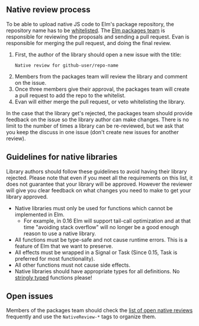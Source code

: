 ## Native review process

To be able to upload native JS code to Elm's package repository, the repository name has to be [whitelisted](https://github.com/elm-lang/package.elm-lang.org/blob/master/native-whitelist.json).
The [Elm packages team](https://github.com/orgs/elm-lang/teams/packages) is responsible for reviewing the proposals and sending a pull request.
Evan is responsible for merging the pull request, and doing the final review. 

1. First, the author of the library should open a new issue with the title:
   ```
   Native review for github-user/repo-name
   ```
2. Members from the packages team will review the library and comment on the issue.
3. Once three members give their approval, the packages team will create a pull request to add the repo to the whitelist.
4. Evan will either merge the pull request, or veto whitelisting the library.

In the case that the library get's rejected, the packages team should provide feedback on the issue so the library author can make changes. There is no limit to the number of times a library can be re-reviewed, but we ask that you keep the discuss in one issue (don't create new issues for another review).

## Guidelines for native libraries

Library authors should follow these guidelines to avoid having their library rejected. Please note that even if you meet all the requirements on this list, it does not guarantee that your library will be approved. However the reviewer will give you clear feedback on what changes you need to make to get your library approved.

 * Native libraries must only be used for functions which cannot be implemented in Elm.
   * For example, in 0.16 Elm will support tail-call optimization and at that time "avoiding stack overflow" will no longer be a good enough reason to use a native library.
 * All functions must be type-safe and not cause runtime errors. This is a feature of Elm that we want to preserve.
 * All effects must be wrapped in a Signal or Task (Since 0.15, Task is preferred for most functionality).
 * All other functions must not cause side effects.
 * Native libraries should have appropriate types for all definitions. No [stringly typed](http://c2.com/cgi/wiki?StringlyTyped) functions please!


## Open issues

Members of the packages team should check the [list of open native reviews](https://github.com/elm-lang/package.elm-lang.org/labels/NativeReview) frequently and use the `NativeReview-*` tags to organize them.
